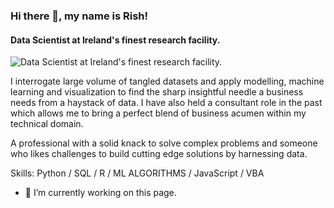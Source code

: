 ### Hi there 👋, my name is Rish!
#### Data Scientist at Ireland's finest research facility.
![Data Scientist at Ireland's finest research facility.](https://media.licdn.com/dms/image/D4E16AQGhG2RR0mcQZQ/profile-displaybackgroundimage-shrink_350_1400/0/1698100265217?e=1722470400&v=beta&t=ZmZqcBSKy0Fw35hkI3OrIaja7cVuUHg8F0W85hyuRaw)

I interrogate large volume of tangled datasets and apply modelling, machine learning and visualization to find the sharp insightful needle a business needs from a haystack of data. I have also held a consultant role in the past which allows me to bring a perfect blend of business acumen within my technical domain.

A professional with a solid knack to solve complex problems and someone who likes challenges to build cutting edge solutions by harnessing data.

Skills: Python / SQL / R / ML ALGORITHMS / JavaScript / VBA

- 🔭 I’m currently working on this page. 
